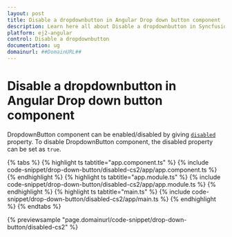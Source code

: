 ```yaml
---
layout: post
title: Disable a dropdownbutton in Angular Drop down button component | Syncfusion
description: Learn here all about Disable a dropdownbutton in Syncfusion Angular Drop down button component of Syncfusion Essential JS 2 and more.
platform: ej2-angular
control: Disable a dropdownbutton 
documentation: ug
domainurl: ##DomainURL##
---
```


# Disable a dropdownbutton in Angular Drop down button component

DropdownButton component can be enabled/disabled by giving [`disabled`](https://ej2.syncfusion.com/angular/documentation/api/drop-down-button#disabled) property.
To disable DropdownButton component, the disabled property can be set as `true`.

{% tabs %}
{% highlight ts tabtitle="app.component.ts" %}
{% include code-snippet/drop-down-button/disabled-cs2/app/app.component.ts %}
{% endhighlight %}
{% highlight ts tabtitle="app.module.ts" %}
{% include code-snippet/drop-down-button/disabled-cs2/app/app.module.ts %}
{% endhighlight %}
{% highlight ts tabtitle="main.ts" %}
{% include code-snippet/drop-down-button/disabled-cs2/app/main.ts %}
{% endhighlight %}
{% endtabs %}
  
{% previewsample "page.domainurl/code-snippet/drop-down-button/disabled-cs2" %}